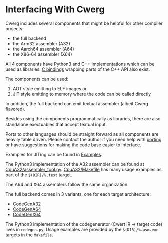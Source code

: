 # Interfacing With Cwerg

Cwerg includes several components that might be helpful for other compiler projects:

* the full backend
* the Arm32 assembler (A32)
* the Aarch64 assembler (A64)
* the X86-64 assembler (X64)


All 4 components have Python3 and C++ implementations which can be used as libraries. [C bindings](../BindingsC/) wrapping parts of the C++ API also exist.

The components can be used:
1. AOT style emitting to ELF images or 
2. JIT style emitting to memory where the code can be called directly

In addition, the full backend can emit textual assembler (albeit Cwerg flavored).


Besides using the components programmatically as libraries, there are also standalone exectuables that accept textual input.


Ports to other languages should be straight forward as all components are heavily
table driven. Please contact the author if you need help with [porting](backend_porting.md) or have suggestions for making the code base easier to interface.



Examples for JITing can be found in [Examples](../Examples).


The Python3 implementation of the A32 assembler can be found at [CpuA32/assembler_tool.py](../CpuA32/assembler_tool.py).
[CpuA32/Makefile](../CpuA32/Makefile) has many usage examples as part of the `$(DIR)/%.test` target.
 

 The A64 and X64 assemblers follow the same organization.


The full backend comes in 3 variants, one for each target architecture:
 * [CodeGenA32](../CodeGenA32/)
 * [CodeGenA64](../CodeGenA64/)
 * [CodeGenX64](../CodeGenX64/)

The Python3 implementation of the codegenerator (Cwert IR -> target code)
lives in `codegen.py`. Usage examples are provided by the `$(DIR)/%.asm.exe` 
targets in the `Makefile`.



